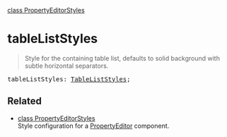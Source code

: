 [class PropertyEditorStyles](PropertyEditorStyles.md)

# tableListStyles

> Style for the containing table list, defaults to solid background with subtle horizontal separators.

<pre class="docgen_signature">tableListStyles: <a href="TableListStyles.md">TableListStyles</a>;</pre>

## Related

- [<!--{ref:class}-->class PropertyEditorStyles](PropertyEditorStyles.md) \
    Style configuration for a [PropertyEditor](PropertyEditor.md) component.
